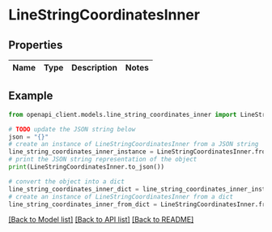 # LineStringCoordinatesInner


## Properties

Name | Type | Description | Notes
------------ | ------------- | ------------- | -------------

## Example

```python
from openapi_client.models.line_string_coordinates_inner import LineStringCoordinatesInner

# TODO update the JSON string below
json = "{}"
# create an instance of LineStringCoordinatesInner from a JSON string
line_string_coordinates_inner_instance = LineStringCoordinatesInner.from_json(json)
# print the JSON string representation of the object
print(LineStringCoordinatesInner.to_json())

# convert the object into a dict
line_string_coordinates_inner_dict = line_string_coordinates_inner_instance.to_dict()
# create an instance of LineStringCoordinatesInner from a dict
line_string_coordinates_inner_from_dict = LineStringCoordinatesInner.from_dict(line_string_coordinates_inner_dict)
```
[[Back to Model list]](../README.md#documentation-for-models) [[Back to API list]](../README.md#documentation-for-api-endpoints) [[Back to README]](../README.md)


